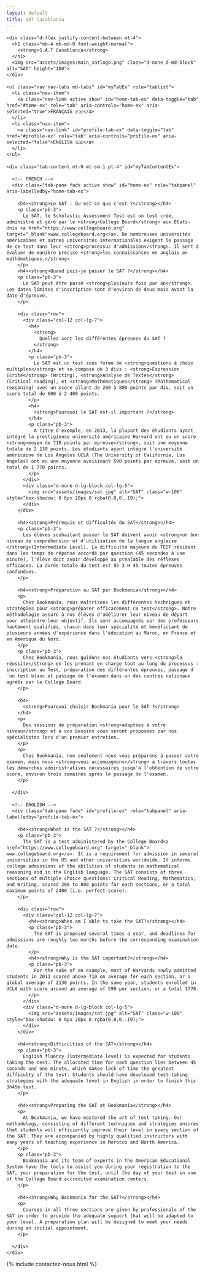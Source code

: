 ```yaml
---
layout: default
title: SAT Casablanca
---
```

<main id="nos-metiers">

  <section class="container mt-4 mt-sm-5 pt-5 pb-4">

    <div class="d-flex justify-content-between mt-4">
      <h1 class="mb-4 mb-md-0 font-weight-normal">
        <strong>S.A.T Casablanca</strong>
      </h1>
      <img src="assets/images/main_satlogo.png" class="d-none d-md-block" alt="SAT" height="100">
    </div>

    <ul class="nav nav-tabs md-tabs" id="myTabEx" role="tablist">
      <li class="nav-item">
        <a class="nav-link active show" id="home-tab-ex" data-toggle="tab" href="#home-ex" role="tab" aria-controls="home-ex" aria-selected="true">FRANÇAIS 🇫🇷</a>
      </li>
      <li class="nav-item">
        <a class="nav-link" id="profile-tab-ex" data-toggle="tab" href="#profile-ex" role="tab" aria-controls="profile-ex" aria-selected="false">ENGLISH 🇬🇧</a>
      </li>
    </ul>

    <div class="tab-content mt-0 mt-sm-1 pt-4" id="myTabContentEx">

      <!-- FRENCH -->
      <div class="tab-pane fade active show" id="home-ex" role="tabpanel" aria-labelledby="home-tab-ex">

        <h4><strong>Le SAT : Qu'est-ce que c'est ?</strong></h4>
        <p class="pb-3">
          Le SAT, le Scholastic Assessment Test est un test créé, administré et géré par le <strong>College Board</strong> aux Etats-Unis <a href="https://www.collegeboard.org" target="_blank">www.collegeboard.org</a>. De nombreuses universités américaines et autres universités internationales exigent le passage de ce test dans leur <strong>processus d'admission</strong>. Il sert à évaluer de manière précise <strong>les connaissances en anglais en mathématiques.</strong>
        </p>
        <h4><strong>Quand puis-je passer le SAT ?</strong></h4>
        <p class="pb-3">
          Le SAT peut être passé <strong>plusieurs fois par an</strong>. Les dates limites d'inscription sont d'environ de deux mois avant la date d'épreuve.
        </p>

        <div class="row">
          <div class="col-12 col-lg-7">
            <h4>
              <strong>
                Quelles sont les différentes épreuves du SAT ?
              </strong>
            </h4>
            <p class="pb-3">
              Le SAT est un test sous forme de <strong>questions à choix multiples</strong> et se compose de 3 divs : <strong>Expression Ecrite</strong> (Writing), <strong>Analyse de Textes</strong> (Critical reading), et <strong>Mathématiques</strong> (Mathematical reasoning) avec un score allant de 200 à 800 points par div, soit un score total de 600 à 2 400 points.
            </p>
            <h4>
              <strong>Pourquoi le SAT est-il important ?</strong>
            </h4>
            <p class="pb-3">
              A titre d'exemple, en 2013, la plupart des étudiants ayant intégré la prestigieuse université américaine Harvard ont eu un score <strong>moyen de 710 points par épreuve</strong>, soit une moyenne totale de 2 130 points. Les étudiants ayant intégré l'université américaine de Los Angeles UCLA (The University of California, Los Angeles) ont eu une moyenne avoisinant 590 points par épreuve, soit un total de 1 770 points.
            </p>
          </div>
          <div class="d-none d-lg-block col-lg-5">
            <img src="assets/images/sat.jpg" alt="SAT" class="w-100" style="box-shadow: 0 6px 20px 0 rgba(0,0,0,.19);">
          </div>
        </div>

        <h4><strong>Prérequis et difficultés du SAT</strong></h4>
        <p class="pb-3">
          Les élèves souhaitant passer le SAT doivent avoir <strong>un bon niveau de compréhension et d'utilisation de la langue anglaise </strong>(Intermediate Level). La difficulté majeure du TEST résidant dans les temps de réponse accordé par question (45 secondes à une minute), l'élève doit avoir développé au préalable des réflexes efficaces. La durée totale du test est de 3 H 45 toutes épreuves confondues.
        </p>

        <h4><strong>Préparation au SAT par Bookmania</strong></h4>
        <p>
          Chez Bookmania, nous maîtrisons les différentes techniques et stratégies pour <strong>préparer efficacement ce test</strong>. Notre méthodologie assure à nos élèves d'améliorer leur niveau de départ pour atteindre leur objectif. Ils sont accompagnés par des professeurs hautement qualifiés, chacun dans leur spécialité et bénéficiant de plusieurs années d'expérience dans l'éducation au Maroc, en France et en Amérique du Nord.
        </p>
        <p class="pb-3">
          Chez Bookmania, nous guidons nos étudiants vers <strong>la réussite</strong> en les prenant en charge tout au long du processus : inscription au Test, préparation des différentes épreuves, passage d´un test blanc et passage de l'examen dans un des centres nationaux agréés par le College Board.
        </p>

        <h4>
          <strong>Pourquoi choisir Bookmania pour le SAT ?</strong>
        </h4>
        <p>
          Des sessions de préparation <strong>adaptées à votre niveau</strong> et à vos besoins vous seront proposées par nos spécialistes lors d'un premier entretien.
        </p>
        <p>
          Chez Bookmania, non seulement nous vous préparons à passer votre examen, mais nous <strong>vous accompagnons</strong> à travers toutes les démarches administratives nécessaires jusqu'à l'obtention de votre score, environ trois semaines après le passage de l'examen.
        </p>

      </div>

      <!-- ENGLISH -->
      <div class="tab-pane fade" id="profile-ex" role="tabpanel" aria-labelledby="profile-tab-ex">

        <h4><strong>What is the SAT ?</strong></h4>
        <p class="pb-3">
          The SAT is a test administered by the College Board<a href="https://www.collegeboard.org" target="_blank"> www.collegeboard.org</a>. It is a requirement for admission in several universities in the US and other universities worldwide. It informs college admissions of the abilities of students in mathematical reasoning and in the English language. The SAT consists of three sections of multiple choice questions: Critical Reading, Mathematics, and Writing, scored 200 to 800 points for each sections, or a total maximum points of 2400 (i.e. perfect score).
        </p>

        <div class="row">
          <div class="col-12 col-lg-7">
            <h4><strong>When am I able to take the SAT?</strong></h4>
            <p class="pb-3">
              The SAT is proposed several times a year, and deadlines for admissions are roughly two months before the corresponding examination date.
            </p>
            <h4><strong>Why is the SAT important?</strong></h4>
            <p class="pb-3">
              For the sake of an example, most of Harvards newly admitted students in 2013 scored above 710 on average for each section, or a global average of 2130 points. In the same year, students enrolled in UCLA with score around an average of 590 per section, or a total 1770.
            </p>
          </div>
          <div class="d-none d-lg-block col-lg-5">
            <img src="assets/images/sat.jpg" alt="SAT" class="w-100" style="box-shadow: 0 6px 20px 0 rgba(0,0,0,.19);">
          </div>
        </div>

        <h4><strong>Difficulties of the SAT</strong></h4>
        <p class="pb-3">
          English fluency (intermediate level) is expected for students taking the test. The allocated time for each question lies between 45 seconds and one minute, which makes lack of time the greatest difficulty of the test. Students should have developed test-taking strategies with the adequate level in English in order to finish this 3h45m test.
        </p>

        <h4><strong>Preparing the SAT at Bookmania</strong></h4>
        <p>
          At Bookmania, we have mastered the art of test taking. Our methodology, consisting of different techniques and strategies ensures that students will efficiently improve their level in every section of the SAT. They are accompanied by highly qualified instructors with many years of teaching experience in Morocco and North America.
        </p>
        <p class="pb-3">
          Bookmania and its team of experts in the American Educational System have the tools to assist you during your registration to the SAT, your preparation for the test, until the day of your test in one of the College Board accredited examination centers.
        </p>

        <h4><strong>Why Bookmania for the SAT?</strong></h4>
        <p>
          Courses in all three sections are given by professionals of the SAT in order to provide the adequate support that will be adapted to your level. A preparation plan will be designed to meet your needs during an initial appointment.
        </p>

      </div>
    </div>

  </section>

  {% include contactez-nous.html %}

</main>


